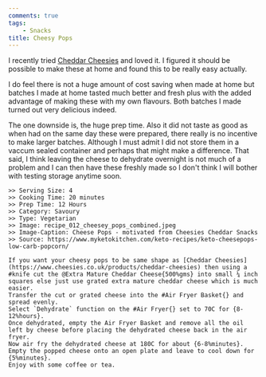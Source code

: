 ```yaml
---
comments: true
tags:
    - Snacks
title: Cheesy Pops
---
```


I recently tried [Cheddar Cheesies](https://www.cheesies.co.uk/products/cheddar-cheesies) and loved it. I figured it should be possible to make these at home and found this to be really easy actually. 

I do feel there is not a huge amount of cost saving when made at home but batches I made at home tasted much better and fresh plus with the added advantage of making these with my own flavours. Both batches I made turned out very delicious indeed.

The one downside is, the huge prep time. Also it did not taste as good as when had on the same day these were prepared, there really is no incentive to make larger batches. Although I must admit I did not store them in a vaccum sealed container and perhaps that might make a difference. That said, I think leaving the cheese to dehydrate overnight is not much of a problem and I can then have these freshly made so I don't think I will bother with testing storage anytime soon.

```cooklang
>> Serving Size: 4
>> Cooking Time: 20 minutes
>> Prep Time: 12 Hours
>> Category: Savoury
>> Type: Vegetarian
>> Image: recipe_012_cheesey_pops_combined.jpeg
>> Image-Caption: Cheese Pops - motivated from Cheesies Cheddar Snacks
>> Source: https://www.myketokitchen.com/keto-recipes/keto-cheesepops-low-carb-popcorn/

If you want your cheesy pops to be same shape as [Cheddar Cheesies](https://www.cheesies.co.uk/products/cheddar-cheesies) then using a #knife cut the @Extra Mature Cheddar Cheese{500%gms} into small ¼ inch squares else just use grated extra mature cheddar cheese which is much easier.
Transfer the cut or grated cheese into the #Air Fryer Basket{} and spread evenly.
Select `Dehydrate` function on the #Air Fryer{} set to 70C for {8-12%hours}.
Once dehydrated, empty the Air Fryer Basket and remove all the oil left by cheese before placing the dehydrated cheese back in the air fryer.
Now air fry the dehydrated cheese at 180C for about {6-8%minutes}.
Empty the popped cheese onto an open plate and leave to cool down for {5%minutes}.
Enjoy with some coffee or tea.
```
